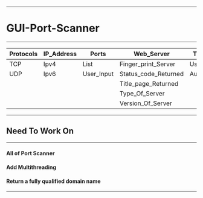 ___
# GUI-Port-Scanner
___

Protocols | IP_Address | Ports | Web_Server | Timeout
--- | --- | --- | --- | --- |
TCP | Ipv4 | List | Finger_print_Server | User_Input |
UDP | Ipv6 | User_Input | Status_code_Returned | Auto_set |
| | | | Title_page_Returned | |
| | | | Type_Of_Server | |
| | | | Version_Of_Server | |
___
## Need To Work On
___
#### All of Port Scanner
#### Add Multithreading
#### Return a fully qualified domain name
___

